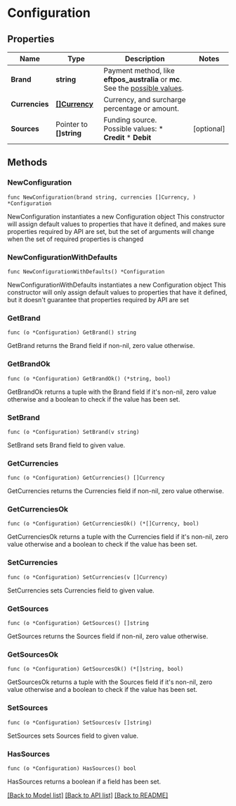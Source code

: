 # Configuration

## Properties

Name | Type | Description | Notes
------------ | ------------- | ------------- | -------------
**Brand** | **string** | Payment method, like **eftpos_australia** or **mc**. See the [possible values](https://docs.adyen.com/development-resources/paymentmethodvariant#management-api).  | 
**Currencies** | [**[]Currency**](Currency.md) | Currency, and surcharge percentage or amount. | 
**Sources** | Pointer to **[]string** | Funding source. Possible values: * **Credit** * **Debit** | [optional] 

## Methods

### NewConfiguration

`func NewConfiguration(brand string, currencies []Currency, ) *Configuration`

NewConfiguration instantiates a new Configuration object
This constructor will assign default values to properties that have it defined,
and makes sure properties required by API are set, but the set of arguments
will change when the set of required properties is changed

### NewConfigurationWithDefaults

`func NewConfigurationWithDefaults() *Configuration`

NewConfigurationWithDefaults instantiates a new Configuration object
This constructor will only assign default values to properties that have it defined,
but it doesn't guarantee that properties required by API are set

### GetBrand

`func (o *Configuration) GetBrand() string`

GetBrand returns the Brand field if non-nil, zero value otherwise.

### GetBrandOk

`func (o *Configuration) GetBrandOk() (*string, bool)`

GetBrandOk returns a tuple with the Brand field if it's non-nil, zero value otherwise
and a boolean to check if the value has been set.

### SetBrand

`func (o *Configuration) SetBrand(v string)`

SetBrand sets Brand field to given value.


### GetCurrencies

`func (o *Configuration) GetCurrencies() []Currency`

GetCurrencies returns the Currencies field if non-nil, zero value otherwise.

### GetCurrenciesOk

`func (o *Configuration) GetCurrenciesOk() (*[]Currency, bool)`

GetCurrenciesOk returns a tuple with the Currencies field if it's non-nil, zero value otherwise
and a boolean to check if the value has been set.

### SetCurrencies

`func (o *Configuration) SetCurrencies(v []Currency)`

SetCurrencies sets Currencies field to given value.


### GetSources

`func (o *Configuration) GetSources() []string`

GetSources returns the Sources field if non-nil, zero value otherwise.

### GetSourcesOk

`func (o *Configuration) GetSourcesOk() (*[]string, bool)`

GetSourcesOk returns a tuple with the Sources field if it's non-nil, zero value otherwise
and a boolean to check if the value has been set.

### SetSources

`func (o *Configuration) SetSources(v []string)`

SetSources sets Sources field to given value.

### HasSources

`func (o *Configuration) HasSources() bool`

HasSources returns a boolean if a field has been set.


[[Back to Model list]](../README.md#documentation-for-models) [[Back to API list]](../README.md#documentation-for-api-endpoints) [[Back to README]](../README.md)


